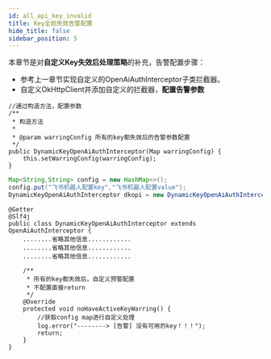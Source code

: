 ```yaml
---
id: all_api_key_invalid
title: Key全部失效告警配置
hide_title: false
sidebar_position: 5
---
```

本章节是对**自定义Key失效后处理策略**的补充，告警配置步骤：

- 参考上一章节实现自定义的OpenAiAuthInterceptor子类拦截器。
- 自定义OkHttpClient并添加自定义的拦截器，**配置告警参数**
```
//通过构造方法，配置参数
/**
 * 构造方法
 *
 * @param warringConfig 所有的key都失效后的告警参数配置
 */
public DynamicKeyOpenAiAuthInterceptor(Map warringConfig) {
	this.setWarringConfig(warringConfig);
}
```

```java
Map<String,String> config = new HashMap<>();
config.put("飞书机器人配置key","飞书机器人配置value");
DynamicKeyOpenAiAuthInterceptor dkopi = new DynamicKeyOpenAiAuthInterceptor(config)
```

```
@Getter
@Slf4j
public class DynamicKeyOpenAiAuthInterceptor extends OpenAiAuthInterceptor {
    ........省略其他信息............
	........省略其他信息............
	........省略其他信息............

    /**
     * 所有的key都失效后，自定义预警配置
     * 不配置直接return
     */
    @Override
    protected void noHaveActiveKeyWarring() {
		//获取config map进行自定义处理
        log.error("--------> [告警] 没有可用的key！！！");
        return;
    }
}

```